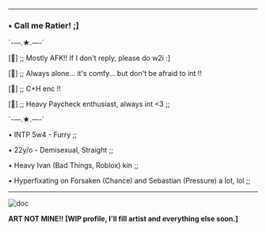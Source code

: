----------------------------------
### • Call me Ratier! ;\]

`-—.★.—-´

\[🌙\] ;; Mostly AFK!! If I don't reply, please do w2i :\]

\[🍃\] ;; Always alone... it's comfy... but don't be afraid to int !!

\[🌟\] ;; C+H enc !!

\[🍕\] ;; Heavy Paycheck enthusiast, always int <3 ;; 
  
`-—.★.—-´

• INTP 5w4 - Furry ;; 

• 22y/o - Demisexual, Straight ;; 

• Heavy Ivan \(Bad Things, Roblox\) kin ;;

• Hyperfixating on Forsaken \(Chance\) and Sebastian \(Pressure\) a lot, lol ;;

 ----------------------------------
 

![doc](https://github.com/user-attachments/assets/af08dbd3-6a8f-4e54-8db3-3686fd4aa71f)

**ART NOT MINE!! \[WIP profile, I'll fill artist and everything else soon.\]**
